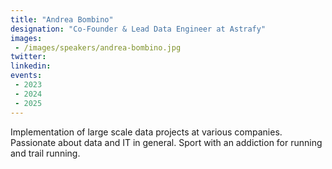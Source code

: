 ```yaml
---
title: "Andrea Bombino"
designation: "Co-Founder & Lead Data Engineer at Astrafy"
images:
 - /images/speakers/andrea-bombino.jpg
twitter: 
linkedin: 
events:
 - 2023
 - 2024
 - 2025
---
```


Implementation of large scale data projects at various companies. Passionate about data and IT in general. Sport with an addiction for running and trail running.